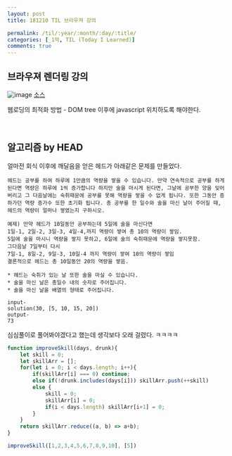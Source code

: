 ```yaml
---
layout: post
title: 181210 TIL 브라우져 강의

permalink: /til/:year/:month/:day/:title/
categories: [_1막, TIL (Today I Learned)]
comments: true
---
```


## 브라우져 렌더링 강의

![image](https://user-images.githubusercontent.com/40848630/49780957-179c4e80-fd54-11e8-9c7e-d299d0af138b.png)
[소스](https://www.html5rocks.com/en/tutorials/internals/howbrowserswork/)

웹로딩의 최적화 방법 - DOM tree 이후에 javascript 위치하도록 해야한다. 

<br>

## 알고리즘 by HEAD

얼마전 회식 이후에 깨달음을 얻은 헤드가 아래같은 문제를 만들었다.

```
헤드는 공부를 하여 하루에 1만큼의 역량을 쌓을 수 있습니다. 만약 연속적으로 공부를 하게 된다면 역량은 하루에 1씩 증가합니다 하지만 술을 마시게 된다면, 그날에 공부한 양을 잊어버리고 그 다음날에는 숙취때문에 공부를 못해 역량을 쌓을 수 없게 됩니다. 또한 그동안 증하가던 역량 증가수 또한 초기화 됩니다. 총 공부를 한 일수와 술을 마신 날이 주어질 때, 헤드의 역량이 얼마나 쌓였는지 구하시오.

예제) 만약 헤드가 10일동안 공부하는데 5일에 술을 마신다면
1일-1, 2일-2, 3일-3, 4일-4,까지 역량이 쌓여 총 10의 역량이 쌓임.
5일에 술을 마시니 역량을 쌓지 못하고, 6일에 술의 숙취때문에 역량을 쌓지못함.
그다음날 7일부터 다시
7일-1, 8일-2, 9일-3, 10일-4 까지 역량이 쌓여 10의 역량이 쌓임
결론적으로 헤드는 총 10일동안 20의 역량을 쌓음.

* 헤드는 숙취가 있는 날 또한 술을 마실 수 있습니다.
* 술을 마신 날은 총일수 내의 숫자로 주어집니다.
* 술을 마신 날을 배열의 형태로 주어집니다.

input-
solution(30, [5, 10, 15, 20]) 
output-
73
```

심심풀이로 풀어봐야겠다고 했는데 생각보다 오래 걸렸다. ㅋㅋㅋㅋ

```javascript
function improveSkill(days, drunk){
    let skill = 0;
    let skillArr = [];
    for(let i = 0; i < days.length; i++){
        if(skillArr[i] === 0) continue;
        else if(!drunk.includes(days[i])) skillArr.push(++skill)
        else {
            skill = 0;
            skillArr[i] = 0;
            if(i < days.length) skillArr[i+1] = 0;
        }
    }
    return skillArr.reduce((a, b) => a+b);
}

improveSkill([1,2,3,4,5,6,7,8,9,10], [5])
```
